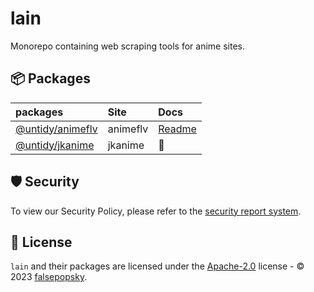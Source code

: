 # lain

Monorepo containing web scraping tools for anime sites.

## :package: Packages

| packages                                 | Site     | Docs                                    |
| :--------------------------------------- | :------- | :-------------------------------------- |
| [@untidy/animeflv](./packages/animeflv/) | animeflv | [Readme](./packages/animeflv/README.md) |
| [@untidy/jkanime](./packages/jkanime/)   | jkanime  | 🚧                                      |

## :shield: Security

To view our Security Policy, please refer to the [security report system](.github/SECURITY.md).

## :scroll: License

`lain` and their packages are licensed under the [Apache-2.0](LICENSE) license - © 2023
[falsepopsky](https://github.com/falsepopsky).

